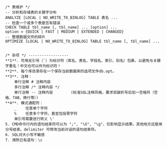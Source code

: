     
    
    /* 表维护 */
    -- 分析和存储表的关键字分布
    ANALYZE [LOCAL | NO_WRITE_TO_BINLOG] TABLE 表名 ...
    -- 检查一个或多个表是否有错误
    CHECK TABLE tbl_name [, tbl_name] ... [option] ...
    option = {QUICK | FAST | MEDIUM | EXTENDED | CHANGED}
    -- 整理数据文件的碎片
    OPTIMIZE [LOCAL | NO_WRITE_TO_BINLOG] TABLE tbl_name [, tbl_name] ...
    
    
    /* 杂项 */ ------------------
    **1**. 可用反引号（`）为标识符（库名、表名、字段名、索引、别名）包裹，以避免与关键字重名！中文也可以作为标识符！
    **2**. 每个库目录存在一个保存当前数据库的选项文件db.opt。
    **3**. 注释：
        单行注释 # 注释内容
        多行注释 /* 注释内容 */
        单行注释 -- 注释内容        (标准SQL注释风格，要求双破折号后加一空格符（空格、TAB、换行等）)
    **4**. 模式通配符：
        _    任意单个字符
        %    任意多个字符，甚至包括零字符
        单引号需要进行转义 \'
    5. CMD命令行内的语句结束符可以为 ";", "\G", "\g"，仅影响显示结果。其他地方还是用分号结束。delimiter 可修改当前对话的语句结束符。
    6. SQL对大小写不敏感
    7. 清除已有语句：\c